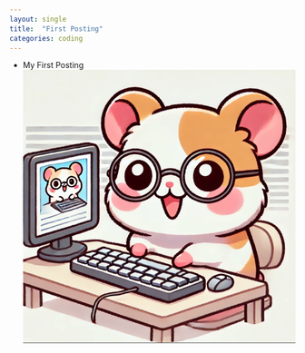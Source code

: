 ```yaml
---
layout: single
title:  "First Posting"
categories: coding
---
```


* My First Posting
![Image Placeholder](/assets/images/favicon.png)
